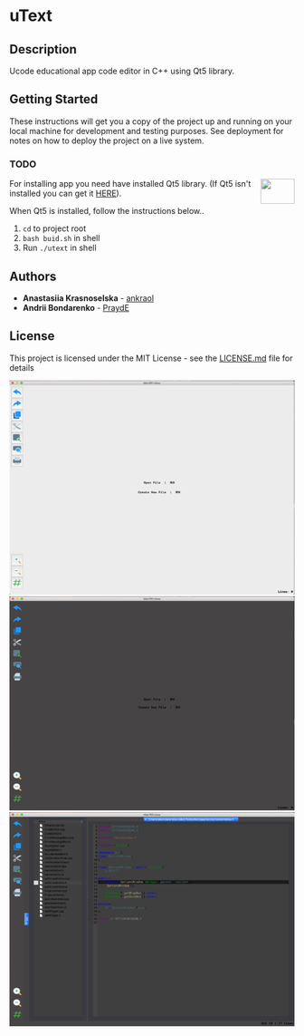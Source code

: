 # uText

## Description

Ucode educational app code editor in C++ using Qt5 library.

## Getting Started

These instructions will get you a copy of the project up and running on your local machine for development and testing purposes.
See deployment for notes on how to deploy the project on a live system.

### TODO

<img src="https://upload.wikimedia.org/wikipedia/commons/thumb/0/0b/Qt_logo_2016.svg/1200px-Qt_logo_2016.svg.png" align="right" width="60" height="44">

For installing app you need have installed Qt5 library.
(If Qt5 isn't installed you can get it [HERE](https://www.qt.io)).

When Qt5 is installed, follow the instructions below..

1. `cd` to project root
2. `bash buid.sh` in shell
3. Run `./utext` in shell

## Authors

* **Anastasiia Krasnoselska** - [ankraol](https://github.com/ankraol)
* **Andrii Bondarenko** - [PraydE](https://github.com/PraydE007)

## License

This project is licensed under the MIT License - see the [LICENSE.md](LICENSE.md) file for details

![](scrn1.png)
![](scrn2.png)
![](scrn3.png)

